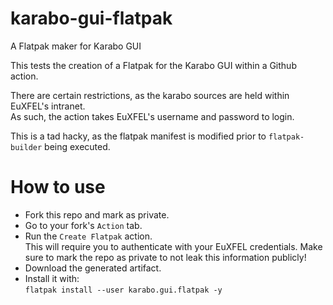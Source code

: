 # karabo-gui-flatpak
A Flatpak maker for Karabo GUI

This tests the creation of a Flatpak for the Karabo GUI within a Github action.

There are certain restrictions, as the karabo sources are held within EuXFEL's intranet.  
As such, the action takes EuXFEL's username and password to login.  

This is a tad hacky, as the flatpak manifest is modified prior to `flatpak-builder` being executed.

# How to use
- Fork this repo and mark as private.
- Go to your fork's `Action` tab.
- Run the `Create Flatpak` action.  
  This will require you to authenticate with your EuXFEL credentials. Make sure to mark the repo as
  private to not leak this information publicly!
- Download the generated artifact.
- Install it with:  
  ``flatpak install --user karabo.gui.flatpak -y``


